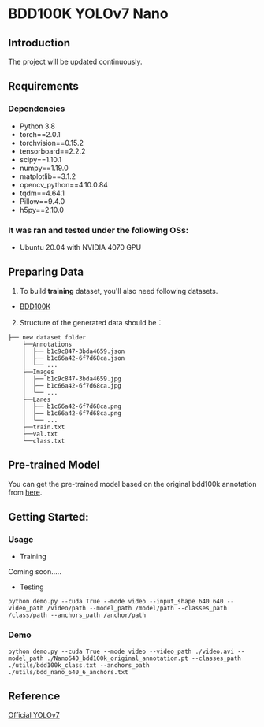 # BDD100K YOLOv7 Nano

## Introduction
The project will be updated continuously.

<!--This model of this project is baesd on [YOLOV7-tiny](https://github.com/bubbliiiing/yolov7-tiny-pytorch)-->

## Requirements
### Dependencies
* Python 3.8
* torch==2.0.1
* torchvision==0.15.2
* tensorboard==2.2.2
* scipy==1.10.1
* numpy==1.19.0
* matplotlib==3.1.2
* opencv_python==4.10.0.84
* tqdm==4.64.1
* Pillow==9.4.0
* h5py==2.10.0

### It was ran and tested under the following OSs:
* Ubuntu 20.04 with NVIDIA 4070 GPU

## Preparing Data
1. To build **training** dataset, you'll also need following datasets.
* [BDD100K](https://doc.bdd100k.com/download.html)

<!----2. Place the bkk100k images and its corresponding JSON file into folder, and run following script.
```
python read_bdd_json.py
```--->
2. Structure of the generated data should be：
```
├── new dataset folder
    ├──Annotations
    │  ├── b1c9c847-3bda4659.json
    │  ├── b1c66a42-6f7d68ca.json
    │  └── ...
    ├──Images
    │  ├── b1c9c847-3bda4659.jpg
    │  ├── b1c66a42-6f7d68ca.jpg
    │  └── ...
    ├──Lanes
    │  ├── b1c66a42-6f7d68ca.png
    │  ├── b1c66a42-6f7d68ca.png
    │  └── ...
    ├──train.txt
    ├──val.txt
    └──class.txt
```

## Pre-trained Model
You can get the pre-trained model based on the original bdd100k annotation from <a  href="https://drive.google.com/file/d/1w1WeaOac6WeMfgXEZ9TgYtuRkCODIsyd/view?usp=sharing">here</a>.


## Getting Started:
### Usage

* Training

Coming soon.....

* Testing
```
python demo.py --cuda True --mode video --input_shape 640 640 --video_path /video/path --model_path /model/path --classes_path /class/path --anchors_path /anchor/path
```
### Demo
```
python demo.py --cuda True --mode video --video_path ./video.avi --model_path ./Nano640_bdd100k_original_annotation.pt --classes_path ./utils/bdd100k_class.txt --anchors_path ./utils/bdd_nano_640_6_anchors.txt
```

## Reference 
[Official YOLOv7](https://github.com/WongKinYiu/yolov7)
